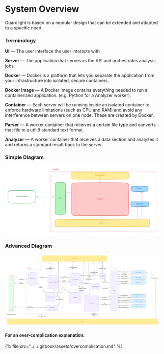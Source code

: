 # System Overview

Guardlight is based on a modular design that can be extended and adapted to a specific need.

### Terminology

**UI** — The user interface the user interacts with

**Server** — The application that serves as the API and orchestrates analysis jobs.

**Docker** — Docker is a platform that lets you separate the application from your infrastructure into isolated, secure containers.

**Docker Image** — A Docker image contains everything needed to run a containerized application. (e.g. Python for a Analyzer worker).

**Container** — Each server will be running inside an isolated container to enforce hardware limitations (such as CPU and RAM) and avoid any interference between servers on one node. These are created by Docker.

**Parser** — A worker container that receives a certain file type and converts that file to a utf-8 standard text format.

**Analyzer** — A worker container that receives a data section and analyzes it and returns a standard result back to the server.

### Simple Diagram

<img src="../../.gitbook/assets/file.excalidraw.svg" alt="System Simple Overview Concept" class="gitbook-drawing">

### Advanced Diagram

<img src="../../.gitbook/assets/file.excalidraw (2).svg" alt="System High Overview Concept" class="gitbook-drawing">

#### For an over-complication explanation:

{% file src="../../.gitbook/assets/overcomplication.md" %}



